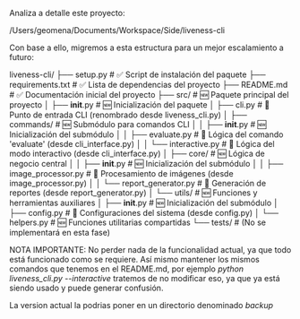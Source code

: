 Analiza a detalle este proyecto:

/Users/geomena/Documents/Workspace/Side/liveness-cli

Con base a ello, migremos a esta estructura para un mejor escalamiento a futuro:

liveness-cli/
├── setup.py                    # ✅ Script de instalación del paquete
├── requirements.txt            # ✅ Lista de dependencias del proyecto
├── README.md                   # ✅ Documentación inicial del proyecto
├── src/                        # 🆕 Paquete principal del proyecto
│   ├── __init__.py             # 🆕 Inicialización del paquete
│   ├── cli.py                  # 🔄 Punto de entrada CLI (renombrado desde liveness_cli.py)
│   ├── commands/               # 🆕 Submódulo para comandos CLI
│   │   ├── __init__.py         # 🆕 Inicialización del submódulo
│   │   ├── evaluate.py         # 🔄 Lógica del comando 'evaluate' (desde cli_interface.py)
│   │   └── interactive.py      # 🔄 Lógica del modo interactivo (desde cli_interface.py)
│   ├── core/                   # 🆕 Lógica de negocio central
│   │   ├── __init__.py         # 🆕 Inicialización del submódulo
│   │   ├── image_processor.py  # 🔄 Procesamiento de imágenes (desde image_processor.py)
│   │   └── report_generator.py # 🔄 Generación de reportes (desde report_generator.py)
│   └── utils/                  # 🆕 Funciones y herramientas auxiliares
│       ├── __init__.py         # 🆕 Inicialización del submódulo
│       ├── config.py           # 🔄 Configuraciones del sistema (desde config.py)
│       └── helpers.py          # 🆕 Funciones utilitarias compartidas
└── tests/                      # (No se implementará en esta fase)

NOTA IMPORTANTE: No perder nada de la funcionalidad actual, ya que todo está funcionado como se requiere. Así mismo mantener los mismos comandos que tenemos en el README.md, por ejemplo *python liveness_cli.py --interactive* tratemos de no modificar eso, ya que ya está siendo usado y puede generar confusión.

La version actual la podrias poner en un directorio denominado *backup*
